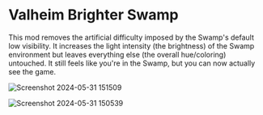 # Valheim Brighter Swamp

This mod removes the artificial difficulty imposed by the Swamp's default low visibility. It increases the light intensity (the brightness) of the Swamp environment but leaves everything else (the overall hue/coloring) untouched. It still feels like you're in the Swamp, but you can now actually see the game.

![Screenshot 2024-05-31 151509](https://github.com/jairovsky/mods-valheim/assets/1995580/49ddfb33-900d-4bef-a5ba-54c95365a9a5)

![Screenshot 2024-05-31 150539](https://github.com/jairovsky/mods-valheim/assets/1995580/c9abbc60-e065-4a87-9301-dac1a02cd806)